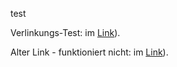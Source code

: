 test

Verlinkungs-Test: im [Link](3_1_test_folder/test2.md)).

Alter Link - funktioniert nicht: im [Link](3.1%20Test%20Folder/test2.md)).
